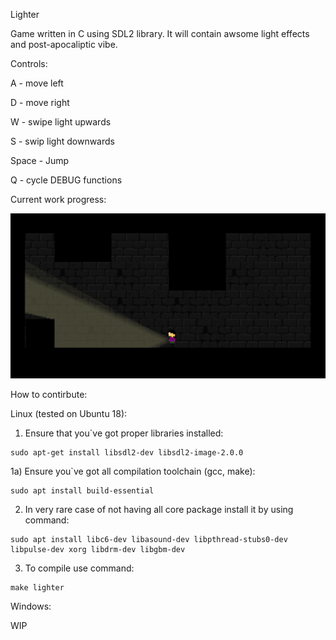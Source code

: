 Lighter

Game written in C using SDL2 library.
It will contain awsome light effects and post-apocaliptic vibe.

Controls:

A - move left

D - move right

W - swipe light upwards

S - swip light downwards

Space - Jump

Q - cycle DEBUG functions

Current work progress:


![A test image](screenshot.gif)

How to contirbute:

Linux (tested on Ubuntu 18):

1) Ensure that you`ve got proper libraries installed:

```
sudo apt-get install libsdl2-dev libsdl2-image-2.0.0 
```

1a) Ensure you`ve got all compilation toolchain (gcc, make):

```
sudo apt install build-essential
```

2) In very rare case of not having all core package install it by using command:

```
sudo apt install libc6-dev libasound-dev libpthread-stubs0-dev libpulse-dev xorg libdrm-dev libgbm-dev
```

3) To compile use command:

```
make lighter
```

Windows: 

WIP
